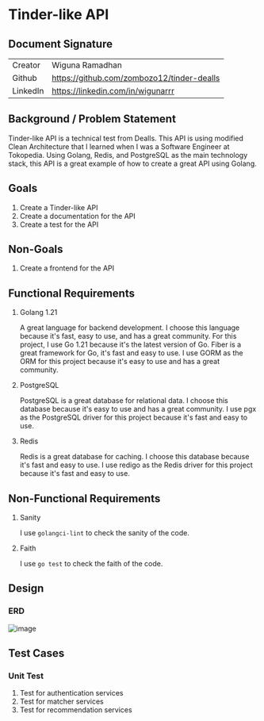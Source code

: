 # Tinder-like API

## Document Signature

|                       |                                            |
|-----------------------|--------------------------------------------|
| Creator               | Wiguna Ramadhan                            |
| Github                | https://github.com/zombozo12/tinder-dealls |
| LinkedIn              | https://linkedin.com/in/wigunarrr          |

## Background / Problem Statement
Tinder-like API is a technical test from Dealls. This API is using modified Clean Architecture that I learned when I was a Software Engineer at Tokopedia. 
Using Golang, Redis, and PostgreSQL as the main technology stack, this API is a great example of how to create a great API using Golang.

## Goals
1. Create a Tinder-like API
2. Create a documentation for the API
3. Create a test for the API

## Non-Goals
1. Create a frontend for the API

## Functional Requirements
1. Golang 1.21

    A great language for backend development. I choose this language because it's fast, easy to use, and has a great community.
    For this project, I use Go 1.21 because it's the latest version of Go. Fiber is a great framework for Go, it's fast and easy to use.
    I use GORM as the ORM for this project because it's easy to use and has a great community.
2. PostgreSQL

    PostgreSQL is a great database for relational data. I choose this database because it's easy to use and has a great community.
    I use pgx as the PostgreSQL driver for this project because it's fast and easy to use.
3. Redis

    Redis is a great database for caching. I choose this database because it's fast and easy to use.
    I use redigo as the Redis driver for this project because it's fast and easy to use.

## Non-Functional Requirements
1. Sanity

    I use `golangci-lint` to check the sanity of the code.
2. Faith

    I use `go test` to check the faith of the code.

## Design
### ERD
![image](https://github.com/meshery/meshery/assets/21243980/c6673507-ceba-497e-b3de-71f9b391f679)

## Test Cases
### Unit Test
1. Test for authentication services
2. Test for matcher services
3. Test for recommendation services